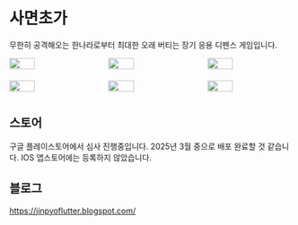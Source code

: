 # 사면초가
무한히 공격해오는 한나라로부터 최대한 오래 버티는 장기 응용 디펜스 게임입니다.
 
 <div style="display: flex; flex-wrap: wrap; justify-content: space-between; gap: 10px;">

  <img src="https://github.com/user-attachments/assets/f05fb88c-0822-4231-96bf-888c9e9dad57" width="30%" style="margin-bottom: 10px;">
  <img src="https://github.com/user-attachments/assets/d3fac3bb-3fda-4686-936e-938daf33e90f" width="30%" style="margin-bottom: 10px;">
  <img src="https://github.com/user-attachments/assets/68b1477d-b9fa-4562-b945-483b65cad256" width="30%" style="margin-bottom: 10px;">

  <img src="https://github.com/user-attachments/assets/7cee782d-8c84-4722-acb1-f8e423441d9f" width="30%" style="margin-bottom: 10px;">
  <img src="https://github.com/user-attachments/assets/0deb4ef2-2556-4152-b4bf-667760fe2bf6" width="30%" style="margin-bottom: 10px;">
  <img src="https://github.com/user-attachments/assets/1aa30836-e58e-4ffc-b158-2c3501413d36" width="30%" style="margin-bottom: 10px;">

</div>

## 스토어
구글 플레이스토어에서 심사 진행중입니다. 2025년 3월 중으로 배포 완료할 것 같습니다. IOS 앱스토어에는 등록하지 않았습니다.

## 블로그
https://jinpyoflutter.blogspot.com/
